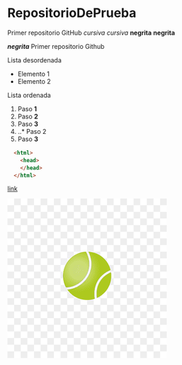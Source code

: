 # RepositorioDePrueba
Primer repositorio GitHub
*cursiva* _cursiva_
**negrita** __negrita__

**_negrita_**
Primer repositorio Github

Lista desordenada
+ Elemento 1
+ Elemento 2

Lista ordenada 
1. Paso **1**
3. Paso **2**
4. Paso **3**
5. ..* Paso 2
3. Paso **3**
```html
  <html>
    <head>
    </head>
  </html>
```
 [link](https://www.google.es)
 
![Pelota de tenis](https://github.com/MarcosYelamos/RepositorioDePrueba/blob/main/imagen.png "Imagen pellota de tenis")

